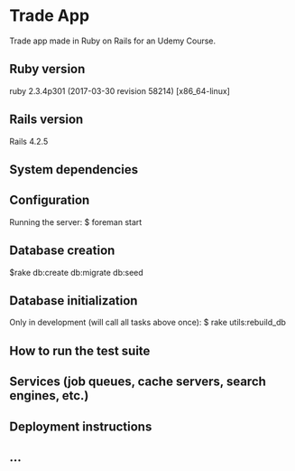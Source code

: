 # Trade App
  Trade app made in Ruby on Rails for an Udemy Course.

## Ruby version
  ruby 2.3.4p301 (2017-03-30 revision 58214) [x86_64-linux]
    
## Rails version
  Rails 4.2.5

## System dependencies

## Configuration
  Running the server:
  $ foreman start

## Database creation
  $rake db:create db:migrate db:seed

## Database initialization
  Only in development (will call all tasks above once):
  $ rake utils:rebuild_db  

## How to run the test suite

## Services (job queues, cache servers, search engines, etc.)

## Deployment instructions

## ...

